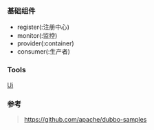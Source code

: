 ### 基础组件

* register(:注册中心)
* monitor(:监控)
* provider(:container)
* consumer(:生产者)

### Tools
[Ui](https://github.com/apache/dubbo-admin.git)


### 参考

> https://github.com/apache/dubbo-samples

